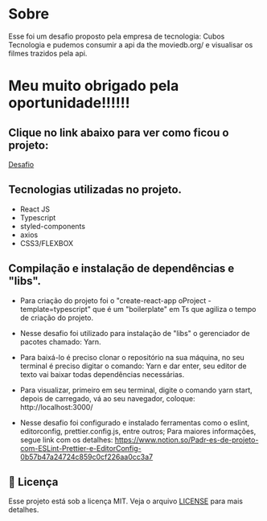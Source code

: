 # Sobre
Esse foi um desafio proposto pela empresa de tecnologia: Cubos Tecnologia e pudemos consumir a api da the moviedb.org/ e visualisar os filmes trazidos pela api.

# Meu muito obrigado pela oportunidade!!!!!!

## Clique no link abaixo para ver como ficou o projeto:

[Desafio](https://youtu.be/ZaDlhCAl4yI)

## Tecnologias utilizadas no projeto.

- React JS
- Typescript
- styled-components
- axios
- CSS3/FLEXBOX

## Compilação e instalação de dependências e "libs".
- Para criação do projeto foi o  "create-react-app oProject -template=typescript" que é um "boilerplate" em Ts que agiliza o tempo de criação do projeto.

- Nesse desafio foi utilizado para instalação de "libs" o gerenciador de pacotes chamado: Yarn.

- Para baixá-lo é preciso clonar o repositório na sua máquina, no seu terminal é preciso digitar o comando: Yarn e dar enter, seu editor de texto vai baixar todas dependências necessárias. 

- Para visualizar, primeiro em seu terminal, digite o comando yarn start, depois de carregado, vá ao seu navegador, coloque: http://localhost:3000/

- Nesse desafio foi configurado e instalado ferramentas como o eslint, editorconfig, prettier.config.js, entre outros; Para maiores informações, segue link com os detalhes: https://www.notion.so/Padr-es-de-projeto-com-ESLint-Prettier-e-EditorConfig-0b57b47a24724c859c0cf226aa0cc3a7


## :memo: Licença

Esse projeto está sob a licença MIT. Veja o arquivo [LICENSE](LICENSE) para mais detalhes.



